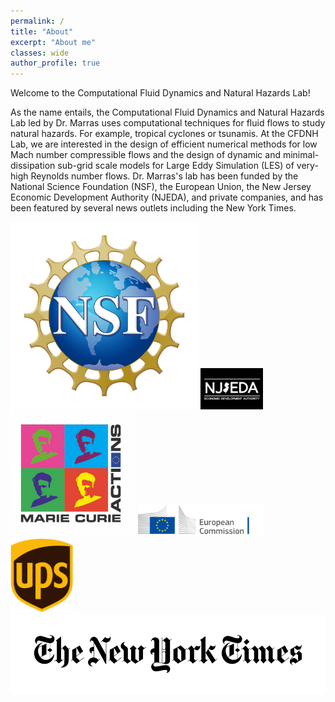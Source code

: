 ```yaml
---
permalink: /
title: "About"
excerpt: "About me"
classes: wide
author_profile: true
---
```


Welcome to the Computational Fluid Dynamics and Natural Hazards Lab!

As the name entails, the Computational Fluid Dynamics and Natural Hazards Lab led by Dr. Marras uses computational techniques for fluid flows to study natural hazards. For example, tropical cyclones or tsunamis. At the CFDNH Lab, we are interested in the design of efficient numerical methods for low Mach number compressible flows and the design of dynamic and minimal- dissipation sub-grid scale models for Large Eddy Simulation (LES) of very-high Reynolds number flows. 
Dr. Marras's lab has been funded by the National Science Foundation (NSF), the European Union, the New Jersey Economic Development Authority (NJEDA), and private companies, and has been featured by several news outlets including the New York Times.

<img src="../assets/logos/NSF.png" alt="drawing" width="300"/>
<img src="../assets/logos/njeda.png" alt="drawing" width="100"/>
<img src="../assets/logos/MarieCurieLogo320px.jpg" alt="drawing" width="200"/>
<img src="../assets/logos/logo-ec--en.svg" alt="drawing" width="200"/>
<img src="../assets/logos/ups.png" alt="drawing" width="100"/>
<img src="../assets/logos/nyt.png" alt="drawing" width="1000"/>
